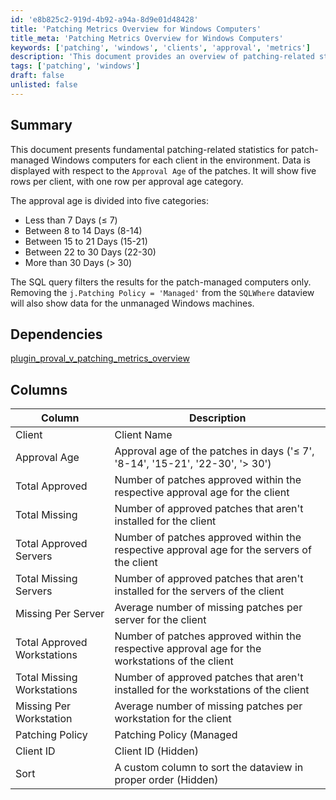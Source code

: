 ```yaml
---
id: 'e8b825c2-919d-4b92-a94a-8d9e01d48428'
title: 'Patching Metrics Overview for Windows Computers'
title_meta: 'Patching Metrics Overview for Windows Computers'
keywords: ['patching', 'windows', 'clients', 'approval', 'metrics']
description: 'This document provides an overview of patching-related statistics for patch-managed Windows computers across various clients, categorized by the approval age of patches. It includes detailed metrics such as total approved and missing patches for both servers and workstations, helping to assess the patching status and compliance within the environment.'
tags: ['patching', 'windows']
draft: false
unlisted: false
---
```


## Summary

This document presents fundamental patching-related statistics for patch-managed Windows computers for each client in the environment. Data is displayed with respect to the `Approval Age` of the patches. It will show five rows per client, with one row per approval age category.

The approval age is divided into five categories:
- Less than 7 Days (≤ 7)
- Between 8 to 14 Days (8-14)
- Between 15 to 21 Days (15-21)
- Between 22 to 30 Days (22-30)
- More than 30 Days (> 30)

The SQL query filters the results for the patch-managed computers only. Removing the `j.Patching Policy = 'Managed'` from the `SQLWhere` dataview will also show data for the unmanaged Windows machines.

## Dependencies

[plugin_proval_v_patching_metrics_overview](<../views/plugin_proval_v_patching_metrics_overview.md>)

## Columns

| Column                     | Description                                                                                                                                              |
|---------------------------|----------------------------------------------------------------------------------------------------------------------------------------------------------|
| Client                     | Client Name                                                                                                                                             |
| Approval Age               | Approval age of the patches in days ('≤ 7', '8-14', '15-21', '22-30', '> 30')                                                                          |
| Total Approved             | Number of patches approved within the respective approval age for the client                                                                          |
| Total Missing              | Number of approved patches that aren't installed for the client                                                                                       |
| Total Approved Servers     | Number of patches approved within the respective approval age for the servers of the client                                                            |
| Total Missing Servers      | Number of approved patches that aren't installed for the servers of the client                                                                         |
| Missing Per Server         | Average number of missing patches per server for the client                                                                                           |
| Total Approved Workstations | Number of patches approved within the respective approval age for the workstations of the client                                                      |
| Total Missing Workstations  | Number of approved patches that aren't installed for the workstations of the client                                                                    |
| Missing Per Workstation    | Average number of missing patches per workstation for the client                                                                                       |
| Patching Policy            | Patching Policy (Managed | Unmanaged). By default, the dataview will display data for the patch-managed computers only.                                     |
| Client ID                  | Client ID (Hidden)                                                                                                                                     |
| Sort                       | A custom column to sort the dataview in proper order (Hidden)                                                                                         |
